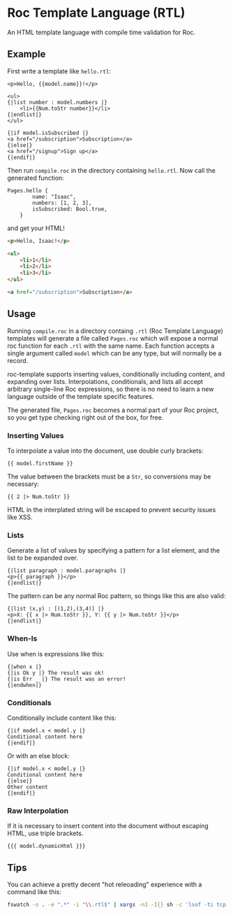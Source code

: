 # Roc Template Language (RTL)
An HTML template language with compile time validation for Roc.

## Example

First write a template like `hello.rtl`:
```
<p>Hello, {{model.name}}!</p>

<ul>
{|list number : model.numbers |}
    <li>{{Num.toStr number}}</li>
{|endlist|}
</ul>

{|if model.isSubscribed |}
<a href="/subscription">Subscription</a>
{|else|}
<a href="/signup">Sign up</a>
{|endif|}
```
Then run `compile.roc` in the directory containing `hello.rtl`. Now call the generated function:
```roc
Pages.hello {
        name: "Isaac",
        numbers: [1, 2, 3],
        isSubscribed: Bool.true,
    }
```
and get your HTML!
```html
<p>Hello, Isaac!</p>

<ul>
    <li>1</li>
    <li>2</li>
    <li>3</li>
</ul>

<a href="/subscription">Subscription</a>
```


## Usage
Running `compile.roc` in a directory containg `.rtl` (Roc Template Language) templates  will generate a file called `Pages.roc` which will expose a normal roc function for each `.rtl` with the same name. Each function accepts a single argument called `model` which can be any type, but will normally be a record.

roc-template supports inserting values, conditionally including content, and expanding over lists. Interpolations, conditionals, and lists all accept arbitrary single-line Roc expressions, so there is no need to learn a new language outside of the template specific features.

The generated file, `Pages.roc` becomes a normal part of your Roc project, so you get type checking right out of the box, for free.

### Inserting Values

To interpolate a value into the document, use double curly brackets:
```
{{ model.firstName }}
```
The value between the brackets must be a `Str`, so conversions may be necessary:
```
{{ 2 |> Num.toStr }}
```
HTML in the interplated string will be escaped to prevent security issues like XSS.

### Lists
Generate a list of values by specifying a pattern for a list element, and the list to be expanded over.
```
{|list paragraph : model.paragraphs |}
<p>{{ paragraph }}</p>
{|endlist|}
```

The pattern can be any normal Roc pattern, so things like this are also valid:
```
{|list (x,y) : [(1,2),(3,4)] |}
<p>X: {{ x |> Num.toStr }}, Y: {{ y |> Num.toStr }}</p>
{|endlist|}
```

### When-Is
Use when is expressions like this:
```
{|when x |}
{|is Ok y |} The result was ok!
{|is Err _ |} The result was an error!
{|endwhen|}
```

### Conditionals
Conditionally include content like this:
```
{|if model.x < model.y |}
Conditional content here
{|endif|}
```
Or with an else block:
```
{|if model.x < model.y |}
Conditional content here
{|else|}
Other content
{|endif|}
```

### Raw Interpolation
If it is necessary to insert content into the document without escaping HTML, use triple brackets.
```
{{{ model.dynamicHtml }}}
```


## Tips

You can achieve a pretty decent "hot releoading" experience with a command like this:
```bash
fswatch -o . -e ".*" -i "\\.rtl$" | xargs -n1 -I{} sh -c 'lsof -ti tcp:8000 | xargs kill -9 && ../rtl && roc server.roc &'
```